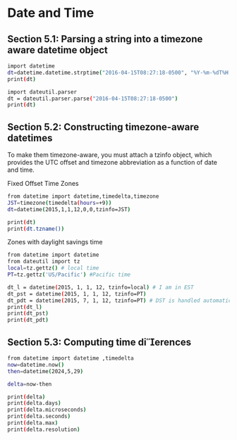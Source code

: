 # Date and Time

## Section 5.1: Parsing a string into a timezone aware datetime object
```sh
import datetime
dt=datetime.datetime.strptime("2016-04-15T08:27:18-0500", "%Y-%m-%dT%H:%M:%S%z")
print(dt)
```
```sh
import dateutil.parser
dt = dateutil.parser.parse("2016-04-15T08:27:18-0500")
print(dt)
```

## Section 5.2: Constructing timezone-aware datetimes
To make them timezone-aware, you must attach a tzinfo object, which provides the UTC offset and timezone abbreviation as a function of date and time.

Fixed Offset Time Zones
```sh
from datetime import datetime,timedelta,timezone
JST=timezone(timedelta(hours=+9))
dt=datetime(2015,1,1,12,0,0,tzinfo=JST)

print(dt)
print(dt.tzname())
```

Zones with daylight savings time
```sh
from datetime import datetime
from dateutil import tz
local=tz.gettz() # local time
PT=tz.gettz('US/Pacific') #Pacific time

dt_l = datetime(2015, 1, 1, 12, tzinfo=local) # I am in EST
dt_pst = datetime(2015, 1, 1, 12, tzinfo=PT)
dt_pdt = datetime(2015, 7, 1, 12, tzinfo=PT) # DST is handled automatically
print(dt_l)
print(dt_pst)
print(dt_pdt)
```

## Section 5.3: Computing time dierences
```sh
from datetime import datetime ,timedelta
now=datetime.now()
then=datetime(2024,5,29)

delta=now-then

print(delta)
print(delta.days)
print(delta.microseconds)
print(delta.seconds)
print(delta.max)
print(delta.resolution)
```
